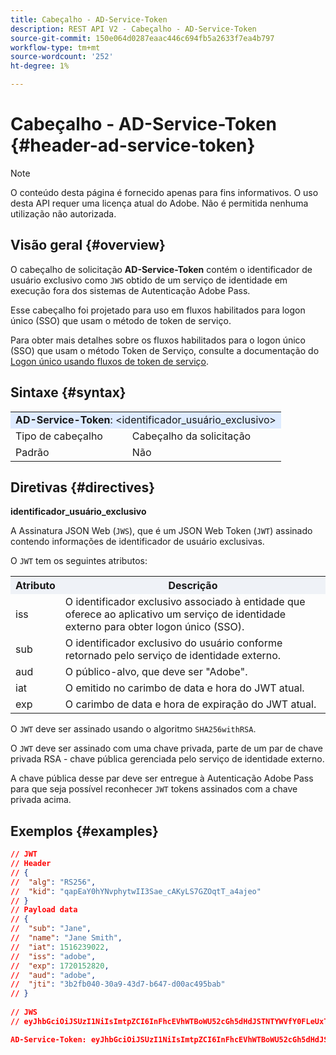 ```yaml
---
title: Cabeçalho - AD-Service-Token
description: REST API V2 - Cabeçalho - AD-Service-Token
source-git-commit: 150e064d0287eaac446c694fb5a2633f7ea4b797
workflow-type: tm+mt
source-wordcount: '252'
ht-degree: 1%

---
```



# Cabeçalho - AD-Service-Token {#header-ad-service-token}

>[!NOTE]
>
> O conteúdo desta página é fornecido apenas para fins informativos. O uso desta API requer uma licença atual do Adobe. Não é permitida nenhuma utilização não autorizada.

## Visão geral {#overview}

O cabeçalho de solicitação <b>AD-Service-Token</b> contém o identificador de usuário exclusivo como `JWS` obtido de um serviço de identidade em execução fora dos sistemas de Autenticação Adobe Pass.

Esse cabeçalho foi projetado para uso em fluxos habilitados para logon único (SSO) que usam o método de token de serviço.

Para obter mais detalhes sobre os fluxos habilitados para o logon único (SSO) que usam o método Token de Serviço, consulte a documentação do [Logon único usando fluxos de token de serviço](../../flows/single-sign-on-access-flows/rest-api-v2-single-sign-on-service-token-flows.md).

## Sintaxe {#syntax}

<table>
   <tr>
      <td style="background-color: #DEEBFF;" colspan="2"><b>AD-Service-Token</b>: &lt;identificador_usuário_exclusivo&gt;</td>
   </tr>
   <tr>
      <td>Tipo de cabeçalho</td>
      <td>Cabeçalho da solicitação</td>
   </tr>
   <tr>
      <td>Padrão</td>
      <td>Não</td>
   </tr>
</table>

## Diretivas {#directives}

<b>identificador_usuário_exclusivo</b>

A Assinatura JSON Web (`JWS`), que é um JSON Web Token (`JWT`) assinado contendo informações de identificador de usuário exclusivas.

O `JWT` tem os seguintes atributos:

<table>
   <tr>
      <th style="background-color: #EFF2F7; width: 15%;">Atributo</th>
      <th style="background-color: #EFF2F7;">Descrição</th>
   </tr>
   <tr>
      <td>iss</td>
      <td>O identificador exclusivo associado à entidade que oferece ao aplicativo um serviço de identidade externo para obter logon único (SSO).</td>
   </tr>
   <tr>
      <td>sub</td>
      <td>O identificador exclusivo do usuário conforme retornado pelo serviço de identidade externo.</td>
   </tr>
   <tr>
      <td>aud</td>
      <td>O público-alvo, que deve ser "Adobe".</td>
   </tr>
   <tr>
      <td>iat</td>
      <td>O emitido no carimbo de data e hora do JWT atual.</td>
   </tr>
   <tr>
      <td>exp</td>
      <td>O carimbo de data e hora de expiração do JWT atual.</td>
   </tr>
</table>

O `JWT` deve ser assinado usando o algoritmo `SHA256withRSA`.

O `JWT` deve ser assinado com uma chave privada, parte de um par de chave privada RSA - chave pública gerenciada pelo serviço de identidade externo.

A chave pública desse par deve ser entregue à Autenticação Adobe Pass para que seja possível reconhecer `JWT` tokens assinados com a chave privada acima.

## Exemplos {#examples}

```JSON
// JWT
// Header
// {
//  "alg": "RS256",
//  "kid": "qapEaY0hYNvphytwII3Sae_cAKyLS7GZOqtT_a4ajeo"
// }
// Payload data
// {
//  "sub": "Jane",
//  "name": "Jane Smith",
//  "iat": 1516239022,
//  "iss": "adobe",
//  "exp": 1720152820,
//  "aud": "adobe",
//  "jti": "3b2fb040-30a9-43d7-b647-d00ac495bab"
// }
 
// JWS
// eyJhbGciOiJSUzI1NiIsImtpZCI6InFhcEVhWTBoWU52cGh5dHdJSTNTYWVfY0FLeUxTN0daT3F0VF9hNGFqZW8ifQ.eyJzdWIiOiJKYW5lIiwibmFtZSI6IkphbmUgU21pdGgiLCJpYXQiOjE1MTYyMzkwMjIsImlzcyI6ImFkb2JlIiwiZXhwIjoxNzIwMTUyODIwLCJhdWQiOiJhZG9iZSIsImp0aSI6IjNiMmZiMDQwLTMwYTktNDNkNy1iNjQ3LWQwMGFjNDk1YmFiIn0.stHLZFh-635LDNjv9HRHzq912ICNCVGUS3f4RS_bAxpUiUSB6CShS2VvU4V-THEXj7d_zk1mxtPP0QM_pCrh4Vk2GaPRa856Bt_PhsfQY-_benDcB6MIoFX67qrREGncGiv7JEs3ksa-P1YvBYXolT7t52K093kFaQtICfB-aBa8danRZvUrJHjjFoILEpTbQuzxKRN6y36J3p1FZ-SfDuofHp3SnXDrWFRYyXYQnb9WFlhNBxR400-0vzTONZYd097WWy1shMw5V8TvIDvCDE5ifqk31gMdYga-N3JkcTA5QoW7Zl80UV7BhR5v14Va1IZLcbFra_UJdEzbBwW_nA

AD-Service-Token: eyJhbGciOiJSUzI1NiIsImtpZCI6InFhcEVhWTBoWU52cGh5dHdJSTNTYWVfY0FLeUxTN0daT3F0VF9hNGFqZW8ifQ.eyJzdWIiOiJKYW5lIiwibmFtZSI6IkphbmUgU21pdGgiLCJpYXQiOjE1MTYyMzkwMjIsImlzcyI6ImFkb2JlIiwiZXhwIjoxNzIwMTUyODIwLCJhdWQiOiJhZG9iZSIsImp0aSI6IjNiMmZiMDQwLTMwYTktNDNkNy1iNjQ3LWQwMGFjNDk1YmFiIn0.stHLZFh-635LDNjv9HRHzq912ICNCVGUS3f4RS_bAxpUiUSB6CShS2VvU4V-THEXj7d_zk1mxtPP0QM_pCrh4Vk2GaPRa856Bt_PhsfQY-_benDcB6MIoFX67qrREGncGiv7JEs3ksa-P1YvBYXolT7t52K093kFaQtICfB-aBa8danRZvUrJHjjFoILEpTbQuzxKRN6y36J3p1FZ-SfDuofHp3SnXDrWFRYyXYQnb9WFlhNBxR400-0vzTONZYd097WWy1shMw5V8TvIDvCDE5ifqk31gMdYga-N3JkcTA5QoW7Zl80UV7BhR5v14Va1IZLcbFra_UJdEzbBwW_nA
```
